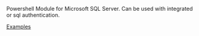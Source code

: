 Powershell Module for Microsoft SQL Server.
Can be used with integrated or sql authentication.

[Examples](examples.ps1)
